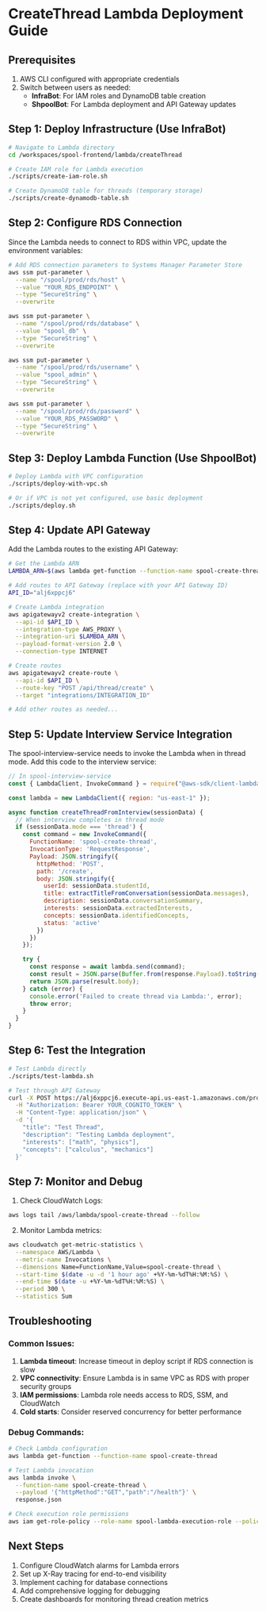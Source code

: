 # CreateThread Lambda Deployment Guide

## Prerequisites

1. AWS CLI configured with appropriate credentials
2. Switch between users as needed:
   - **InfraBot**: For IAM roles and DynamoDB table creation
   - **ShpoolBot**: For Lambda deployment and API Gateway updates

## Step 1: Deploy Infrastructure (Use InfraBot)

```bash
# Navigate to Lambda directory
cd /workspaces/spool-frontend/lambda/createThread

# Create IAM role for Lambda execution
./scripts/create-iam-role.sh

# Create DynamoDB table for threads (temporary storage)
./scripts/create-dynamodb-table.sh
```

## Step 2: Configure RDS Connection

Since the Lambda needs to connect to RDS within VPC, update the environment variables:

```bash
# Add RDS connection parameters to Systems Manager Parameter Store
aws ssm put-parameter \
  --name "/spool/prod/rds/host" \
  --value "YOUR_RDS_ENDPOINT" \
  --type "SecureString" \
  --overwrite

aws ssm put-parameter \
  --name "/spool/prod/rds/database" \
  --value "spool_db" \
  --type "SecureString" \
  --overwrite

aws ssm put-parameter \
  --name "/spool/prod/rds/username" \
  --value "spool_admin" \
  --type "SecureString" \
  --overwrite

aws ssm put-parameter \
  --name "/spool/prod/rds/password" \
  --value "YOUR_RDS_PASSWORD" \
  --type "SecureString" \
  --overwrite
```

## Step 3: Deploy Lambda Function (Use ShpoolBot)

```bash
# Deploy Lambda with VPC configuration
./scripts/deploy-with-vpc.sh

# Or if VPC is not yet configured, use basic deployment
./scripts/deploy.sh
```

## Step 4: Update API Gateway

Add the Lambda routes to the existing API Gateway:

```bash
# Get the Lambda ARN
LAMBDA_ARN=$(aws lambda get-function --function-name spool-create-thread --query 'Configuration.FunctionArn' --output text)

# Add routes to API Gateway (replace with your API Gateway ID)
API_ID="alj6xppcj6"

# Create Lambda integration
aws apigatewayv2 create-integration \
  --api-id $API_ID \
  --integration-type AWS_PROXY \
  --integration-uri $LAMBDA_ARN \
  --payload-format-version 2.0 \
  --connection-type INTERNET

# Create routes
aws apigatewayv2 create-route \
  --api-id $API_ID \
  --route-key "POST /api/thread/create" \
  --target "integrations/INTEGRATION_ID"

# Add other routes as needed...
```

## Step 5: Update Interview Service Integration

The spool-interview-service needs to invoke the Lambda when in thread mode. Add this code to the interview service:

```javascript
// In spool-interview-service
const { LambdaClient, InvokeCommand } = require("@aws-sdk/client-lambda");

const lambda = new LambdaClient({ region: "us-east-1" });

async function createThreadFromInterview(sessionData) {
  // When interview completes in thread mode
  if (sessionData.mode === 'thread') {
    const command = new InvokeCommand({
      FunctionName: 'spool-create-thread',
      InvocationType: 'RequestResponse',
      Payload: JSON.stringify({
        httpMethod: 'POST',
        path: '/create',
        body: JSON.stringify({
          userId: sessionData.studentId,
          title: extractTitleFromConversation(sessionData.messages),
          description: sessionData.conversationSummary,
          interests: sessionData.extractedInterests,
          concepts: sessionData.identifiedConcepts,
          status: 'active'
        })
      })
    });

    try {
      const response = await lambda.send(command);
      const result = JSON.parse(Buffer.from(response.Payload).toString());
      return JSON.parse(result.body);
    } catch (error) {
      console.error('Failed to create thread via Lambda:', error);
      throw error;
    }
  }
}
```

## Step 6: Test the Integration

```bash
# Test Lambda directly
./scripts/test-lambda.sh

# Test through API Gateway
curl -X POST https://alj6xppcj6.execute-api.us-east-1.amazonaws.com/prod/api/thread/create \
  -H "Authorization: Bearer YOUR_COGNITO_TOKEN" \
  -H "Content-Type: application/json" \
  -d '{
    "title": "Test Thread",
    "description": "Testing Lambda deployment",
    "interests": ["math", "physics"],
    "concepts": ["calculus", "mechanics"]
  }'
```

## Step 7: Monitor and Debug

1. Check CloudWatch Logs:
```bash
aws logs tail /aws/lambda/spool-create-thread --follow
```

2. Monitor Lambda metrics:
```bash
aws cloudwatch get-metric-statistics \
  --namespace AWS/Lambda \
  --metric-name Invocations \
  --dimensions Name=FunctionName,Value=spool-create-thread \
  --start-time $(date -u -d '1 hour ago' +%Y-%m-%dT%H:%M:%S) \
  --end-time $(date -u +%Y-%m-%dT%H:%M:%S) \
  --period 300 \
  --statistics Sum
```

## Troubleshooting

### Common Issues:

1. **Lambda timeout**: Increase timeout in deploy script if RDS connection is slow
2. **VPC connectivity**: Ensure Lambda is in same VPC as RDS with proper security groups
3. **IAM permissions**: Lambda role needs access to RDS, SSM, and CloudWatch
4. **Cold starts**: Consider reserved concurrency for better performance

### Debug Commands:

```bash
# Check Lambda configuration
aws lambda get-function --function-name spool-create-thread

# Test Lambda invocation
aws lambda invoke \
  --function-name spool-create-thread \
  --payload '{"httpMethod":"GET","path":"/health"}' \
  response.json

# Check execution role permissions
aws iam get-role-policy --role-name spool-lambda-execution-role --policy-name LambdaExecutionPolicy
```

## Next Steps

1. Configure CloudWatch alarms for Lambda errors
2. Set up X-Ray tracing for end-to-end visibility
3. Implement caching for database connections
4. Add comprehensive logging for debugging
5. Create dashboards for monitoring thread creation metrics